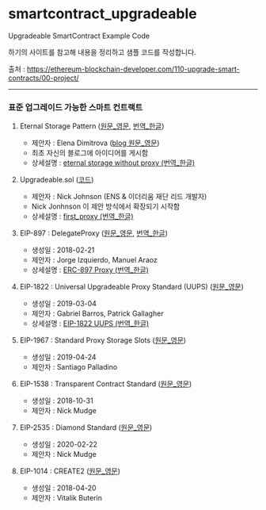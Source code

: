 # smartcontract_upgradeable
Upgradeable SmartContract Example Code

하기의 사이트를 참고해 내용을 정리하고 샘플 코드를 작성합니다. 

출처 : https://ethereum-blockchain-developer.com/110-upgrade-smart-contracts/00-project/

---

### 표준 업그레이드 가능한 스마트 컨트랙트

1. Eternal Storage Pattern ([원문_영문](https://github.com/OpenZeppelin/openzeppelin-labs/tree/master/upgradeability_using_eternal_storage), [번역_한글](./docs/upgradeability_using_eternal_storage.md))
    - 제안자 : Elena Dimitrova ([blog 원문_영문](https://blog.colony.io/writing-upgradeable-contracts-in-solidity-6743f0eecc88/))
    - 최초 자신의 블로그에 아이디어를 게시함
    - 상세설명 : [eternal storage without proxy (번역_한글)](./docs/eternal_storage_without_proxy.md)
    
2. Upgradeable.sol ([코드](https://gist.github.com/Arachnid/4ca9da48d51e23e5cfe0f0e14dd6318f))
    - 제안자 : Nick Johnson (ENS & 이더리움 재단 리드 개발자)
    - Nick Jonhnson 이 제안 방식에서 확장되기 시작함
    - 상세설명 : [first_proxy (번역_한글)](./docs/first_proxy.md)
3. EIP-897 : DelegateProxy ([원문_영문](https://eips.ethereum.org/EIPS/eip-897), [번역_한글](./docs/erc_897_delegateProxy.md))
    - 생성일 : 2018-02-21
    - 제안자 : Jorge Izquierdo, Manuel Araoz
    - 상세설명 : [ERC-897 Proxy (번역_한글)](./docs/erc_897_proxy.md)
4. EIP-1822 : Universal Upgradeable Proxy Standard (UUPS) ([원문_영문](https://eips.ethereum.org/EIPS/eip-1822))
    - 생성일 : 2019-03-04
    - 제안자 : Gabriel Barros, Patrick Gallagher
    - 상세설명 : [EIP-1822 UUPS (번역_한글)](./docs/eip_1822_proxies_without_storage_collision_without_common_storage_contracts.md)
5. EIP-1967 : Standard Proxy Storage Slots ([원문_영문](https://eips.ethereum.org/EIPS/eip-1967))
    - 생성일 : 2019-04-24
    - 제안자 : Santiago Palladino
6. EIP-1538 : Transparent Contract Standard ([원문_영문](https://eips.ethereum.org/EIPS/eip-1538))
    - 생성일 : 2018-10-31
    - 제안자 : Nick Mudge
7. EIP-2535 : Diamond Standard ([원문_영문](https://eips.ethereum.org/EIPS/eip-2535))
    - 생성일 : 2020-02-22
    - 제안자 : Nick Mudge
8. EIP-1014 : CREATE2 ([원문_영문](https://eips.ethereum.org/EIPS/eip-1014))
    - 생성일 : 2018-04-20
    - 제안자 : Vitalik Buterin